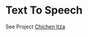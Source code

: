 # Text To Speech

See Project [Chichen Itza](https://theiotlearninginitiative.gitbooks.io/codelabs/content/ChichenItza/documentation/ChichenItza.html)